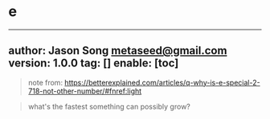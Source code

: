 # e
---
author: Jason Song <metaseed@gmail.com>
version: 1.0.0
tag: []
enable: [toc]
---
> note from: https://betterexplained.com/articles/q-why-is-e-special-2-718-not-other-number/#fnref:light

> what's the fastest something can possibly grow?